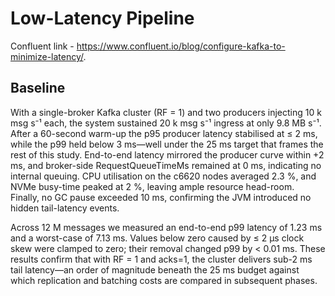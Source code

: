# Low-Latency Pipeline

Confluent link - https://www.confluent.io/blog/configure-kafka-to-minimize-latency/.


## Baseline

With a single-broker Kafka cluster (RF = 1) and two producers injecting 10 k msg s⁻¹ each, the system sustained 20 k msg s⁻¹ ingress at only 9.8 MB s⁻¹. After a 60-second warm-up the p95 producer latency stabilised at ≤ 2 ms, while the p99 held below 3 ms—well under the 25 ms target that frames the rest of this study. End-to-end latency mirrored the producer curve within +2 ms, and broker-side RequestQueueTimeMs remained at 0 ms, indicating no internal queuing. CPU utilisation on the c6620 nodes averaged 2.3 %, and NVMe busy-time peaked at 2 %, leaving ample resource head-room. Finally, no GC pause exceeded 10 ms, confirming the JVM introduced no hidden tail-latency events.

Across 12 M messages we measured an end-to-end p99 latency of 1.23 ms and a worst-case of 7.13 ms.  Values below zero caused by ≤ 2 µs clock skew were clamped to zero; their removal changed p99 by < 0.01 ms.  These results confirm that with RF = 1 and acks=1, the cluster delivers sub-2 ms tail latency—an order of magnitude beneath the 25 ms budget against which replication and batching costs are compared in subsequent phases.
